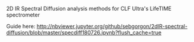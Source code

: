 2D IR Spectral Diffusion analysis methods for CLF Ultra's LifeTIME spectrometer

Guide here:
http://nbviewer.jupyter.org/github/sebgorgon/2dIR-spectral-diffusion/blob/master/specdiff180726.ipynb?flush_cache=true

